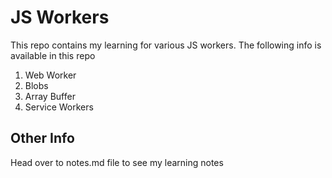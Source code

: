 # JS Workers
This repo contains my learning for various JS workers. The following info is available in this repo

1. Web Worker
2. Blobs
3. Array Buffer
4. Service Workers

## Other Info
Head over to notes.md file to see my learning notes